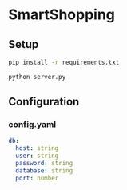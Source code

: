 # SmartShopping

## Setup

```bash
pip install -r requirements.txt
```

```bash
python server.py
```

## Configuration

### config.yaml

```yaml
db:
  host: string
  user: string
  password: string
  database: string
  port: number
```
